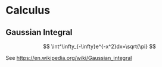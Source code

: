 # Calculus

## Gaussian Integral

$$
\int^\infty_{-\infty}e^{-x^2}dx=\sqrt{\pi}
$$

See <https://en.wikipedia.org/wiki/Gaussian_integral>

